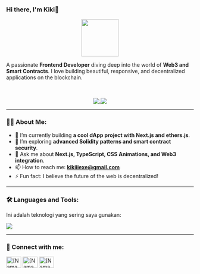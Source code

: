 ### Hi there, I'm Kiki👋

<p align="center">
  <img src="https://media.giphy.com/media/M9gbBd9nbDrOTu1Mqx/giphy.gif" width="100"/>
</p>

A passionate **Frontend Developer** diving deep into the world of **Web3 and Smart Contracts**. I love building beautiful, responsive, and decentralized applications on the blockchain.

<br/>

<p align="center">
  <a href="https://github.com/anuraghazra/github-readme-stats">
    <img align="center" src="https://github-readme-stats.vercel.app/api?username=[USERNAME_GITHUB_ANDA]&show_icons=true&theme=tokyonight&rank_icon=github" />
  </a>
  <a href="https://github.com/anuraghazra/github-readme-stats">
    <img align="center" src="https://github-readme-stats.vercel.app/api/top-langs/?username=[USERNAME_GITHUB_ANDA]&layout=compact&theme=tokyonight" />
  </a>
</p>

---

### 👨‍💻 About Me:

- 🔭 I’m currently building **a cool dApp project with Next.js and ethers.js**.
- 🌱 I’m exploring **advanced Solidity patterns and smart contract security**.
- 💬 Ask me about **Next.js, TypeScript, CSS Animations, and Web3 integration**.
- 📫 How to reach me: **kikiiiexe@gmail.com**
- ⚡ Fun fact: I believe the future of the web is decentralized!

---

### 🛠️ Languages and Tools:

Ini adalah teknologi yang sering saya gunakan:

<p align="left">
  <a href="https://skillicons.dev">
    <img src="https://skillicons.dev/icons?i=git,figma,html,css,js,ts,react,nextjs,nodejs,solidity" />
  </a>
</p>

---

### 🤝 Connect with me:

<p align="left">
<a href="https://linkedin.com/in/[USERNAME_LINKEDIN_ANDA]" target="blank"><img align="center" src="https://raw.githubusercontent.com/rahuldkjain/github-profile-readme-generator/master/src/images/icons/Social/linked-in-alt.svg" alt="[Nama Anda]" height="30" width="40" /></a>
<a href="https://twitter.com/[USERNAME_TWITTER_ANDA]" target="blank"><img align="center" src="https://raw.githubusercontent.com/rahuldkjain/github-profile-readme-generator/master/src/images/icons/Social/twitter.svg" alt="[Nama Anda]" height="30" width="40" /></a>
<a href="https://instagram.com/[USERNAME_INSTAGRAM_ANDA]" target="blank"><img align="center" src="https://raw.githubusercontent.com/rahuldkjain/github-profile-readme-generator/master/src/images/icons/Social/instagram.svg" alt="[Nama Anda]" height="30" width="40" /></a>
</p>
